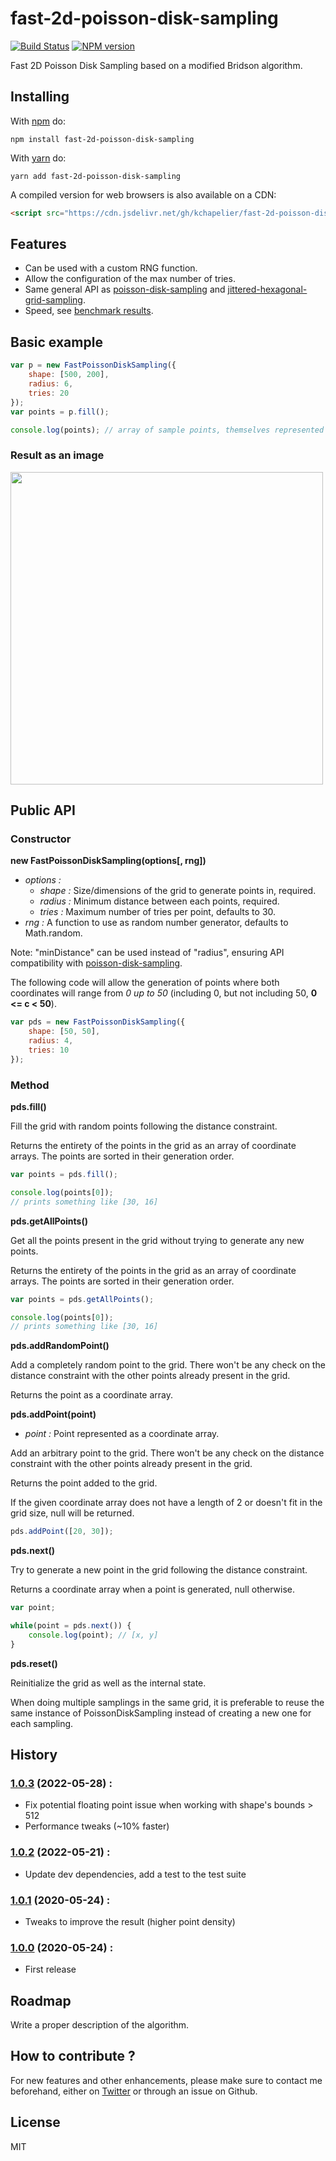 # fast-2d-poisson-disk-sampling

[![Build Status](https://travis-ci.org/kchapelier/fast-2d-poisson-disk-sampling.svg)](https://travis-ci.org/kchapelier/fast-2d-poisson-disk-sampling) [![NPM version](https://badge.fury.io/js/fast-2d-poisson-disk-sampling.svg)](http://badge.fury.io/js/fast-2d-poisson-disk-sampling)

Fast 2D Poisson Disk Sampling based on a modified Bridson algorithm.

## Installing

With [npm](https://www.npmjs.com/) do:

```
npm install fast-2d-poisson-disk-sampling
```

With [yarn](https://yarnpkg.com/) do:

```
yarn add fast-2d-poisson-disk-sampling
```

A compiled version for web browsers is also available on a CDN:

```html
<script src="https://cdn.jsdelivr.net/gh/kchapelier/fast-2d-poisson-disk-sampling@1.0.3/build/fast-poisson-disk-sampling.min.js"></script>
```

## Features

- Can be used with a custom RNG function.
- Allow the configuration of the max number of tries.
- Same general API as [poisson-disk-sampling](https://github.com/kchapelier/poisson-disk-sampling) and [jittered-hexagonal-grid-sampling](https://github.com/kchapelier/jittered-hexagonal-grid-sampling).
- Speed, see [benchmark results](https://github.com/kchapelier/fast-2d-poisson-disk-sampling/blob/master/BENCHMARK.md).

## Basic example

```js
var p = new FastPoissonDiskSampling({
    shape: [500, 200],
    radius: 6,
    tries: 20
});
var points = p.fill();

console.log(points); // array of sample points, themselves represented as simple arrays
```

### Result as an image

<img src="https://github.com/kchapelier/fast-2d-poisson-disk-sampling/raw/master/img/example1.png" style="image-rendering:pixelated; width:500px;"></img>

## Public API

### Constructor

**new FastPoissonDiskSampling(options[, rng])**

- *options :*
  - *shape :* Size/dimensions of the grid to generate points in, required.
  - *radius :* Minimum distance between each points, required.
  - *tries :* Maximum number of tries per point, defaults to 30.
- *rng :* A function to use as random number generator, defaults to Math.random.

Note: "minDistance" can be used instead of "radius", ensuring API compatibility with [poisson-disk-sampling](https://github.com/kchapelier/poisson-disk-sampling).

The following code will allow the generation of points where both coordinates will range from *0 up to 50* (including 0, but not including 50, **0 <= c < 50**).

```js
var pds = new FastPoissonDiskSampling({
    shape: [50, 50],
    radius: 4,
    tries: 10
});
```

### Method

**pds.fill()**

Fill the grid with random points following the distance constraint.

Returns the entirety of the points in the grid as an array of coordinate arrays. The points are sorted in their generation order.

```js
var points = pds.fill();

console.log(points[0]);
// prints something like [30, 16]
```

**pds.getAllPoints()**

Get all the points present in the grid without trying to generate any new points.

Returns the entirety of the points in the grid as an array of coordinate arrays. The points are sorted in their generation order.

```js
var points = pds.getAllPoints();

console.log(points[0]);
// prints something like [30, 16]
```

**pds.addRandomPoint()**

Add a completely random point to the grid. There won't be any check on the distance constraint with the other points already present in the grid.

Returns the point as a coordinate array.

**pds.addPoint(point)**

- *point :* Point represented as a coordinate array.

Add an arbitrary point to the grid. There won't be any check on the distance constraint with the other points already present in the grid.

Returns the point added to the grid.

If the given coordinate array does not have a length of 2 or doesn't fit in the grid size, null will be returned.

```js
pds.addPoint([20, 30]);
```

**pds.next()**

Try to generate a new point in the grid following the distance constraint.

Returns a coordinate array when a point is generated, null otherwise.

```js
var point;

while(point = pds.next()) {
    console.log(point); // [x, y]
}
```

**pds.reset()**

Reinitialize the grid as well as the internal state.

When doing multiple samplings in the same grid, it is preferable to reuse the same instance of PoissonDiskSampling instead of creating a new one for each sampling.

## History

### [1.0.3](https://github.com/kchapelier/fast-2d-poisson-disk-sampling/tree/1.0.3) (2022-05-28) :

- Fix potential floating point issue when working with shape's bounds > 512
- Performance tweaks (~10% faster)

### [1.0.2](https://github.com/kchapelier/fast-2d-poisson-disk-sampling/tree/1.0.2) (2022-05-21) :

- Update dev dependencies, add a test to the test suite

### [1.0.1](https://github.com/kchapelier/fast-2d-poisson-disk-sampling/tree/1.0.1) (2020-05-24) :

- Tweaks to improve the result (higher point density)

### [1.0.0](https://github.com/kchapelier/fast-2d-poisson-disk-sampling/tree/1.0.0) (2020-05-24) :

- First release

## Roadmap

Write a proper description of the algorithm.

## How to contribute ?

For new features and other enhancements, please make sure to contact me beforehand, either on [Twitter](https://twitter.com/kchplr) or through an issue on Github.

## License

MIT